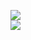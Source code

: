 [![](https://img.shields.io/badge/Made%20With-Github%20Spray-lightgrey.svg?style=for-the-badge&logo=github)](https://github.com/Annihil/github-spray#4339)  
[![](https://i.imgur.com/2DrTn0Z.gif)](https://github.com/Annihil/github-spray)